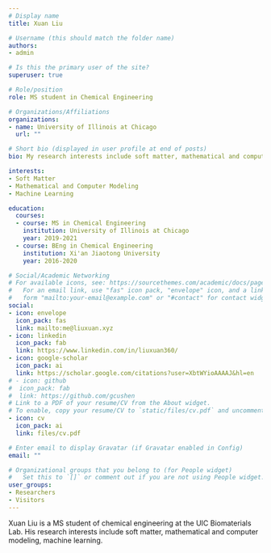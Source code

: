 ```yaml
---
# Display name
title: Xuan Liu

# Username (this should match the folder name)
authors:
- admin

# Is this the primary user of the site?
superuser: true

# Role/position
role: MS student in Chemical Engineering

# Organizations/Affiliations
organizations:
- name: University of Illinois at Chicago
  url: ""

# Short bio (displayed in user profile at end of posts)
bio: My research interests include soft matter, mathematical and computer modeling, machine learning.

interests:
- Soft Matter
- Mathematical and Computer Modeling
- Machine Learning

education:
  courses:
  - course: MS in Chemical Engineering
    institution: University of Illinois at Chicago
    year: 2019-2021
  - course: BEng in Chemical Engineering
    institution: Xi'an Jiaotong University
    year: 2016-2020

# Social/Academic Networking
# For available icons, see: https://sourcethemes.com/academic/docs/page-builder/#icons
#   For an email link, use "fas" icon pack, "envelope" icon, and a link in the
#   form "mailto:your-email@example.com" or "#contact" for contact widget.
social:
- icon: envelope
  icon_pack: fas
  link: mailto:me@liuxuan.xyz
- icon: linkedin
  icon_pack: fab
  link: https://www.linkedin.com/in/liuxuan360/
- icon: google-scholar
  icon_pack: ai
  link: https://scholar.google.com/citations?user=XbtWYioAAAAJ&hl=en
# - icon: github
#  icon_pack: fab
#  link: https://github.com/gcushen
# Link to a PDF of your resume/CV from the About widget.
# To enable, copy your resume/CV to `static/files/cv.pdf` and uncomment the lines below.
- icon: cv
  icon_pack: ai
  link: files/cv.pdf

# Enter email to display Gravatar (if Gravatar enabled in Config)
email: ""

# Organizational groups that you belong to (for People widget)
#   Set this to `[]` or comment out if you are not using People widget.
user_groups:
- Researchers
- Visitors
---
```


Xuan Liu is a MS student of chemical engineering at the UIC Biomaterials Lab. His research interests include soft matter, mathematical and computer modeling, machine learning.
